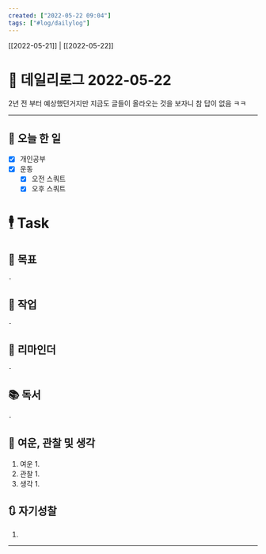 ```yaml
---
created: ["2022-05-22 09:04"]
tags: ["#log/dailylog"]
---
```


[[2022-05-21]] | [[2022-05-22]]

# 📅 데일리로그  2022-05-22
 2년 전 부터 예상했던거지만 지금도 글들이 올라오는 것을 보자니 참 답이 없음 ㅋㅋ
 
---
## 🔷 오늘 한 일
- [x] 개인공부
- [x] 운동
	- [x] 오전 스쿼트
	- [x] 오후 스쿼트

# 🕴 Task
## 🎯 목표
	- 
## 🚀 작업
	- 
## 📕 리마인더
	- 
## 📚 독서
	- 
##  💬 여운, 관찰 및 생각
1. 여운
	1. 
2. 관찰
	1. 
3. 생각
	1. 
## 🔃 자기성찰
1. 
---

